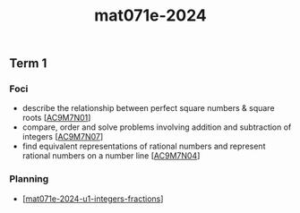 ﻿---
backlinks:
- title: Teaching implementation
  url: /memex/sense/Teaching/Implementation/teaching-implementation.html
tags: teaching-mathematics, teaching-implementation, 2024
title: mat071e-2024
type: note
---
## Term 1

### Foci

- describe the relationship between perfect square numbers & square roots [[AC9M7N01]]
- compare, order and solve problems involving addition and subtraction of integers [[AC9M7N07]]
- find equivalent representations of rational numbers and represent rational numbers on a number line [[AC9M7N04]]

### Planning

- [[mat071e-2024-u1-integers-fractions]]





[//begin]: # "Autogenerated link references for markdown compatibility"
[AC9M7N01]: ../../../Curriculum/v9/Mathematics/AC9M7N01 "AC9M7N01"
[AC9M7N07]: ../../../Curriculum/v9/Mathematics/AC9M7N07 "AC9M7N07"
[AC9M7N04]: ../../../Curriculum/v9/Mathematics/AC9M7N04 "AC9M7N04"
[mat071e-2024-u1-integers-fractions]: mat071e-2024-u1-integers-fractions "mat071e 2024 unit 1 - Integers and fractions"
[//end]: # "Autogenerated link references"